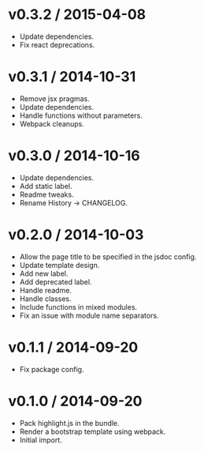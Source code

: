 v0.3.2 / 2015-04-08
===================

  * Update dependencies.
  * Fix react deprecations.

v0.3.1 / 2014-10-31
===================

  * Remove jsx pragmas.
  * Update dependencies.
  * Handle functions without parameters.
  * Webpack cleanups.

v0.3.0 / 2014-10-16
===================

  * Update dependencies.
  * Add static label.
  * Readme tweaks.
  * Rename History -> CHANGELOG.

v0.2.0 / 2014-10-03
===================

  * Allow the page title to be specified in the jsdoc config.
  * Update template design.
  * Add new label.
  * Add deprecated label.
  * Handle readme.
  * Handle classes.
  * Include functions in mixed modules.
  * Fix an issue with module name separators.

v0.1.1 / 2014-09-20
==================

 * Fix package config.

v0.1.0 / 2014-09-20
==================

 * Pack highlight.js in the bundle.
 * Render a bootstrap template using webpack.
 * Initial import.
